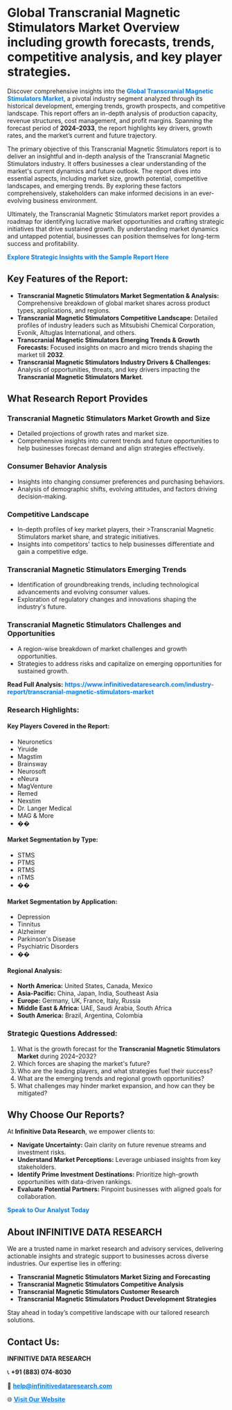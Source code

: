 <h1>Global Transcranial Magnetic Stimulators Market Overview including growth forecasts, trends, competitive analysis, and key player strategies.</h1>
<p>
Discover comprehensive insights into the 
<a href="https://www.infinitivedataresearch.com/industry-report/transcranial-magnetic-stimulators-market" rel="dofollow" style="color: #007BFF; text-decoration: none;"><strong>Global Transcranial Magnetic Stimulators Market</strong></a>, a pivotal industry segment analyzed through its historical development, emerging trends, growth prospects, and competitive landscape. This report offers an in-depth analysis of production capacity, revenue structures, cost management, and profit margins. Spanning the forecast period of <strong>2024–2033</strong>, the report highlights key drivers, growth rates, and the market’s current and future trajectory.
</p>
<p>
The primary objective of this Transcranial Magnetic Stimulators report is to deliver an insightful and in-depth analysis of the Transcranial Magnetic Stimulators industry. It offers businesses a clear understanding of the market's current dynamics and future outlook. The report dives into essential aspects, including market size, growth potential, competitive landscapes, and emerging trends. By exploring these factors comprehensively, stakeholders can make informed decisions in an ever-evolving business environment.
</p>
<p>
Ultimately, the Transcranial Magnetic Stimulators market report provides a roadmap for identifying lucrative market opportunities and crafting strategic initiatives that drive sustained growth. By understanding market dynamics and untapped potential, businesses can position themselves for long-term success and profitability.
</p>
<p>
<a href="https://www.infinitivedataresearch.com/request-sample/reportId=108717" style="color: #007BFF; text-decoration: none;"><strong>Explore Strategic Insights with the Sample Report Here</strong></a>
</p>

<h2>Key Features of the Report:</h2>
<ul>
<li><strong>Transcranial Magnetic Stimulators Market Segmentation & Analysis:</strong> Comprehensive breakdown of global market shares across product types, applications, and regions.</li>
<li><strong>Transcranial Magnetic Stimulators Competitive Landscape:</strong> Detailed profiles of industry leaders such as Mitsubishi Chemical Corporation, Evonik, Altuglas International, and others.</li>
<li><strong>Transcranial Magnetic Stimulators Emerging Trends & Growth Forecasts:</strong> Focused insights on macro and micro trends shaping the market till <strong>2032</strong>.</li>
<li><strong>Transcranial Magnetic Stimulators Industry Drivers & Challenges:</strong> Analysis of opportunities, threats, and key drivers impacting the <strong>Transcranial Magnetic Stimulators Market</strong>.</li>
</ul>

<h2>What Research Report Provides</h2>
<h3>Transcranial Magnetic Stimulators Market Growth and Size</h3>
<ul>
<li>Detailed projections of growth rates and market size.</li>
<li>Comprehensive insights into current trends and future opportunities to help businesses forecast demand and align strategies effectively.</li>
</ul>

<h3>Consumer Behavior Analysis</h3>
<ul>
<li>Insights into changing consumer preferences and purchasing behaviors.</li>
<li>Analysis of demographic shifts, evolving attitudes, and factors driving decision-making.</li>
</ul>

<h3>Competitive Landscape</h3>
<ul>
<li>In-depth profiles of key market players, their >Transcranial Magnetic Stimulators market share, and strategic initiatives.</li>
<li>Insights into competitors' tactics to help businesses differentiate and gain a competitive edge.</li>
</ul>

<h3>Transcranial Magnetic Stimulators Emerging Trends</h3>
<ul>
<li>Identification of groundbreaking trends, including technological advancements and evolving consumer values.</li>
<li>Exploration of regulatory changes and innovations shaping the industry's future.</li>
</ul>

<h3>Transcranial Magnetic Stimulators Challenges and Opportunities</h3>
<ul>
<li>A region-wise breakdown of market challenges and growth opportunities.</li>
<li>Strategies to address risks and capitalize on emerging opportunities for sustained growth.</li>
</ul>
<p><strong>Read Full Analysis:</strong> <a href="https://www.infinitivedataresearch.com/industry-report/transcranial-magnetic-stimulators-market" rel="dofollow" style="color: #007BFF; text-decoration: none;"><strong>https://www.infinitivedataresearch.com/industry-report/transcranial-magnetic-stimulators-market</strong></a></p>
<h3>Research Highlights:</h3>
<h4>Key Players Covered in the Report:</h4>
<ul><li>Neuronetics</li><li>Yiruide</li><li>Magstim</li><li>Brainsway</li><li>Neurosoft</li><li>eNeura</li><li>MagVenture</li><li>Remed</li><li>Nexstim</li><li>Dr. Langer Medical</li><li>MAG &amp; More</li><li>��</li></ul>
<h4>Market Segmentation by Type:</h4>
<ul><li>STMS</li><li>PTMS</li><li>RTMS</li><li>nTMS</li><li>��</li></ul>
<h4>Market Segmentation by Application:</h4>
<ul><li>Depression</li><li>Tinnitus</li><li>Alzheimer</li><li>Parkinson&#039;s Disease</li><li>Psychiatric Disorders</li><li>��</li></ul>

<h4>Regional Analysis:</h4>
<ul>
<li><strong>North America:</strong> United States, Canada, Mexico</li>
<li><strong>Asia-Pacific:</strong> China, Japan, India, Southeast Asia</li>
<li><strong>Europe:</strong> Germany, UK, France, Italy, Russia</li>
<li><strong>Middle East & Africa:</strong> UAE, Saudi Arabia, South Africa</li>
<li><strong>South America:</strong> Brazil, Argentina, Colombia</li>
</ul>

<h3>Strategic Questions Addressed:</h3>
<ol>
<li>What is the growth forecast for the <strong>Transcranial Magnetic Stimulators Market</strong> during 2024–2032?</li>
<li>Which forces are shaping the market's future?</li>
<li>Who are the leading players, and what strategies fuel their success?</li>
<li>What are the emerging trends and regional growth opportunities?</li>
<li>What challenges may hinder market expansion, and how can they be mitigated?</li>
</ol>

<h2>Why Choose Our Reports?</h2>
<p>At <strong>Infinitive Data Research</strong>, we empower clients to:</p>
<ul>
<li><strong>Navigate Uncertainty:</strong> Gain clarity on future revenue streams and investment risks.</li>
<li><strong>Understand Market Perceptions:</strong> Leverage unbiased insights from key stakeholders.</li>
<li><strong>Identify Prime Investment Destinations:</strong> Prioritize high-growth opportunities with data-driven rankings.</li>
<li><strong>Evaluate Potential Partners:</strong> Pinpoint businesses with aligned goals for collaboration.</li>
</ul>
<p><a href="https://www.infinitivedataresearch.com/industry-report/transcranial-magnetic-stimulators-market" rel="dofollow" style="color: #007BFF; text-decoration: none;"><strong>Speak to Our Analyst Today</strong></a></p>

<h2>About INFINITIVE DATA RESEARCH</h2>
<p>We are a trusted name in market research and advisory services, delivering actionable insights and strategic support to businesses across diverse industries. Our expertise lies in offering:</p>
<ul>
<li><strong>Transcranial Magnetic Stimulators Market Sizing and Forecasting</strong></li>
<li><strong>Transcranial Magnetic Stimulators Competitive Analysis</strong></li>
<li><strong>Transcranial Magnetic Stimulators Customer Research</strong></li>
<li><strong>Transcranial Magnetic Stimulators Product Development Strategies</strong></li>
</ul>
<p>Stay ahead in today’s competitive landscape with our tailored research solutions.</p>

<h2>Contact Us:</h2>
<p><strong>INFINITIVE DATA RESEARCH</strong></p>
<p>📞 <strong>+91 (883) 074-8030</strong></p>
<p>📧 <strong><a href="mailto:help@infinitivedataresearch.com" style="color: #007BFF;">help@infinitivedataresearch.com</a></strong></p>
<p>🌐 <strong><a href="https://www.infinitivedataresearch.com" rel="dofollow" style="color: #007BFF;">Visit Our Website</a></strong></p>